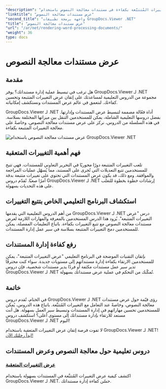 ```yaml
---
"description": "تعلّم كيفية عرض التغييرات المُتتبَّعة بكفاءة في مستندات معالجة النصوص باستخدام GroupDocs.Viewer لـ .NET. طوّر مهاراتك في إدارة المستندات."
"linktitle": "عرض مستندات معالجة النصوص"
"second_title": "واجهة برمجة تطبيقات GroupDocs.Viewer .NET"
"title": "عرض مستندات معالجة النصوص"
"url": "/ar/net/rendering-word-processing-documents/"
"weight": 36
type: docs
---
```

# عرض مستندات معالجة النصوص


## مقدمة

هل ترغب في تبسيط عملية إدارة مستنداتك؟ يوفر GroupDocs.Viewer لـ .NET مجموعة من الدروس التعليمية لمساعدتك على إتقان عرض التغييرات المتتبعة وتحسين كفاءتك. لنتعمق في عالم عرض المستندات ونستكشف إمكانياته.

GroupDocs.Viewer لـ .NET أداة فعّالة مصممة لتبسيط عرض المستندات وإدارتها. بفضل دروسها التعليمية الشاملة، يمكن للمستخدمين التنقل بين ميزاتها المختلفة بسلاسة. في هذه السلسلة من الدروس، نركز على عرض مستندات معالجة النصوص، وخاصةً على معالجة التغييرات المتتبعة بكفاءة.

![عرض مستندات معالجة النصوص باستخدام GroupDocs.Viewer .NET](/viewer/rendering-word-processing-documents/image.png)

## فهم أهمية التغييرات المتعقبة

تلعب التغييرات المتتبعة دورًا محوريًا في التحرير التعاوني للمستندات. فهي تتيح للمستخدمين تتبع التعديلات التي تُجرى على المستند، مما يُسهّل عمليات المراجعة والموافقة. ومع ذلك، قد يكون عرض المستندات التي تحتوي على تغييرات متتبعة بدقة أمرًا صعبًا. تُقدّم دروس GroupDocs.Viewer لـ .NET إرشادات خطوة بخطوة للتغلب على هذه التحديات بسهولة.

## استكشاف البرنامج التعليمي الخاص بتتبع التغييرات

من أهم الدروس التعليمية التي يقدمها GroupDocs.Viewer لـ .NET درس "عرض التغييرات المتتبعة". يُزود هذا الدرس المستخدمين بالمعرفة والمهارات اللازمة لعرض مستندات معالجة النصوص مع تتبع التغييرات بكفاءة. باتباع التعليمات المفصلة، يمكن للمستخدمين دمج التغييرات المتتبعة بسلاسة في سير عمل إدارة المستندات.

## رفع كفاءة إدارة المستندات

بإتقان التقنيات الموضحة في البرنامج التعليمي "عرض التغييرات المتتبعة"، يمكن للمستخدمين الارتقاء بكفاءة إدارة مستنداتهم إلى مستويات جديدة. سواء كنت محترفًا تدير سير عمل مستندات مكثفة أو فردًا يدير مستندات شخصية، فإن دروس GroupDocs.Viewer لـ .NET تُمكّنك من التحكم في عملية عرض مستنداتك بسهولة.

## خاتمة

في الختام، تُقدم دروس GroupDocs.Viewer لـ .NET رؤى قيّمة حول عرض مستندات معالجة النصوص، وخاصةً عند التعامل مع التغييرات المُتتبَّعة. باتباع هذه الدروس، يُمكن للمستخدمين تحسين مهاراتهم في إدارة المستندات وتبسيط سير العمل بسهولة. هل أنت مستعد للارتقاء بإدارة مستنداتك إلى مستوى أعلى؟ استكشف دروس GroupDocs.Viewer لـ .NET اليوم!

لا تفوت فرصة إتقان عرض التغييرات المتعقبة باستخدام GroupDocs.Viewer لـ .NET! [ابدأ رحلتك الآن!](./render-tracked-changes/)
## دروس تعليمية حول معالجة النصوص وعرض المستندات
### [عرض التغييرات المتعقبة](./render-tracked-changes/)
اكتشف كيفية عرض التغييرات المُتتبَّعة في المستندات بسهولة باستخدام GroupDocs.Viewer لـ .NET. حسّن كفاءة إدارة مستنداتك.